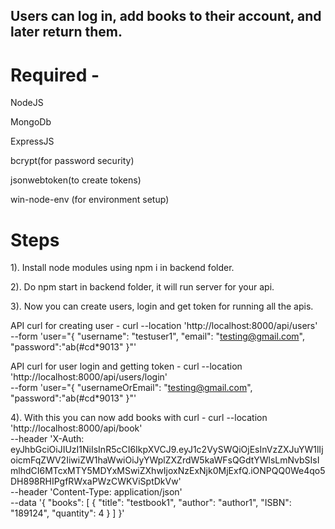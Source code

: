 ## Users can log in, add books to their account, and later return them.

# Required -

NodeJS

MongoDb

ExpressJS

bcrypt(for password security)

jsonwebtoken(to create tokens)

win-node-env (for environment setup)


# Steps

1). Install node modules using npm i in backend folder.

2). Do npm start in backend folder, it will run server for your api.

3). Now you can create users, login and get token for running all the apis.

API curl for creating user - curl --location 'http://localhost:8000/api/users' \
--form 'user="{
    \"username\": \"testuser1\",
    \"email\": \"testing@gmail.com\",
    \"password\":\"ab(#cd*9013\"
}"'

API curl for user login and getting token - curl --location 'http://localhost:8000/api/users/login' \
--form 'user="{
    \"usernameOrEmail\": \"testing@gmail.com\",
    \"password\":\"ab(#cd*9013\"
}"'

 4). With this you can now add books with curl - curl --location 'http://localhost:8000/api/book' \
--header 'X-Auth: eyJhbGciOiJIUzI1NiIsInR5cCI6IkpXVCJ9.eyJ1c2VySWQiOjEsInVzZXJuYW1lIjoicmFqZWV2IiwiZW1haWwiOiJyYWplZXZrdW5kaWFsQGdtYWlsLmNvbSIsImlhdCI6MTcxMTY5MDYxMSwiZXhwIjoxNzExNjk0MjExfQ.iONPQQ0We4qo5DH898RHIPgfRWxaPWzCWKViSptDkVw' \
--header 'Content-Type: application/json' \
--data '{
    "books": [
        {
            "title": "testbook1",
            "author": "author1",
            "ISBN": "189124",
            "quantity": 4
        }
    ]
}'
        
